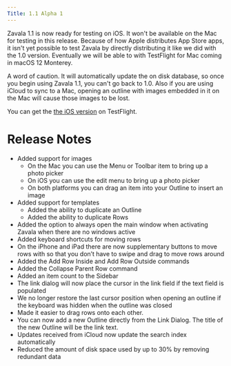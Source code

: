 ```yaml
---
Title: 1.1 Alpha 1
---
```


Zavala 1.1 is now ready for testing on iOS. It won't be available on the Mac for testing
in this release. Because of how Apple distributes App Store apps, it isn't yet possible
to test Zavala by directly distributing it like we did with the 1.0 version. Eventually
we will be able to with TestFlight for Mac coming in macOS 12 Monterey.

A word of caution. It will automatically update
the on disk database, so once you begin using Zavala 1.1, you can't go back to 1.0. Also if
you are using iCloud to sync to a Mac, opening an outline with images embedded in it on the
Mac will cause those images to be lost.

You can get the [the iOS version](https://testflight.apple.com/join/iFbND23m) 
on TestFlight.

# Release Notes

* Added support for images
	* On the Mac you can use the Menu or Toolbar item to bring up a photo picker
	* On iOS you can use the edit menu to bring up a photo picker
	* On both platforms you can drag an item into your Outline to insert an image
* Added support for templates
	* Added the ability to duplicate an Outline
	* Added the ability to duplicate Rows
* Added the option to always open the main window when activating Zavala when there are no windows active
* Added keyboard shortcuts for moving rows
* On the iPhone and iPad there are now supplementary buttons to move rows with so that you don’t have to swipe and drag to move rows around
* Added the Add Row Inside and Add Row Outside commands
* Added the Collapse Parent Row command
* Added an item count to the Sidebar
* The link dialog will now place the cursor in the link field if the text field is populated
* We no longer restore the last cursor position when opening an outline if the keyboard was hidden when the outline was closed
* Made it easier to drag rows onto each other.
* You can now add a new Outline directly from the Link Dialog. The title of the new Outline will be the link text.
* Updates received from iCloud now update the search index automatically
* Reduced the amount of disk space used by up to 30% by removing redundant data
